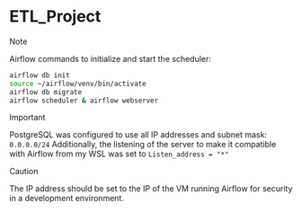 # ETL_Project

> [!NOTE]
> Airflow commands to initialize and start the scheduler:
> 
> ```bash
> airflow db init
> source ~/airflow/venv/bin/activate
> airflow db migrate
> airflow scheduler & airflow webserver
> ```

> [!IMPORTANT]
> PostgreSQL was configured to use all IP addresses and subnet mask: `0.0.0.0/24`
> Additionally, the listening of the server to make it compatible with Airflow from my WSL was set to `Listen_address = "*"`

> [!CAUTION]
> The IP address should be set to the IP of the VM running Airflow for security in a development environment.



